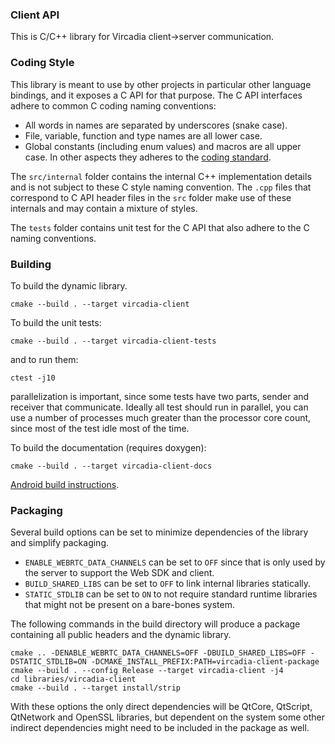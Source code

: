 ### Client API

This is C/C++ library for Vircadia client->server communication.

### Coding Style

This library is meant to use by other projects in particular other language bindings, and it exposes a C API for that purpose. The C API interfaces adhere to common C coding naming conventions:
- All words in names are separated by underscores (snake case).
- File, variable, function and type names are all lower case.
- Global constants (including enum values) and macros are all upper case.
In other aspects they adheres to the [coding standard](https://github.com/namark/vircadia/blob/master/CODING_STANDARD.md).


The `src/internal` folder contains the internal C++ implementation details and is not subject to these C style naming convention. The `.cpp` files that correspond to C API header files in the `src` folder make use of these internals and may contain a mixture of styles.


The `tests` folder contains unit test for the C API that also adhere to the C naming conventions.

### Building

To build the dynamic library.
```
cmake --build . --target vircadia-client
```


To build the unit tests:
```
cmake --build . --target vircadia-client-tests
```
and to run them:
```
ctest -j10
```
parallelization is important, since some tests have two parts, sender and receiver that communicate. Ideally all test should run in parallel, you can use a number of processes much greater than the processor core count, since most of the test idle most of the time.


To build the documentation (requires doxygen):
```
cmake --build . --target vircadia-client-docs
```

[Android build instructions](BUILD_ANDROID.md).

### Packaging

Several build options can be set to minimize dependencies of the library and simplify packaging.
- `ENABLE_WEBRTC_DATA_CHANNELS` can be set to `OFF` since that is only used by the server to support the Web SDK and client.
- `BUILD_SHARED_LIBS` can be set to `OFF` to link internal libraries statically.
- `STATIC_STDLIB` can be set to `ON` to not require standard runtime libraries that might not be present on a bare-bones system.

The following commands in the build directory will produce a package containing all public headers and the dynamic library.
```
cmake .. -DENABLE_WEBRTC_DATA_CHANNELS=OFF -DBUILD_SHARED_LIBS=OFF -DSTATIC_STDLIB=ON -DCMAKE_INSTALL_PREFIX:PATH=vircadia-client-package
cmake --build . --config Release --target vircadia-client -j4
cd libraries/vircadia-client
cmake --build . --target install/strip
```
With these options the only direct dependencies will be QtCore, QtScript, QtNetwork and OpenSSL libraries, but dependent on the system some other indirect dependencies might need to be included in the package as well.



